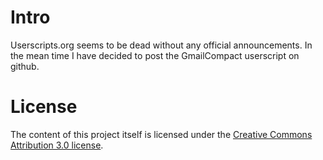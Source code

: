 # Intro

Userscripts.org seems to be dead without any official announcements. In the mean time
I have decided to post the GmailCompact userscript on github.

# License

The content of this project itself is licensed under the
[Creative Commons Attribution 3.0 license](http://creativecommons.org/licenses/by/3.0/us/deed.en_US).